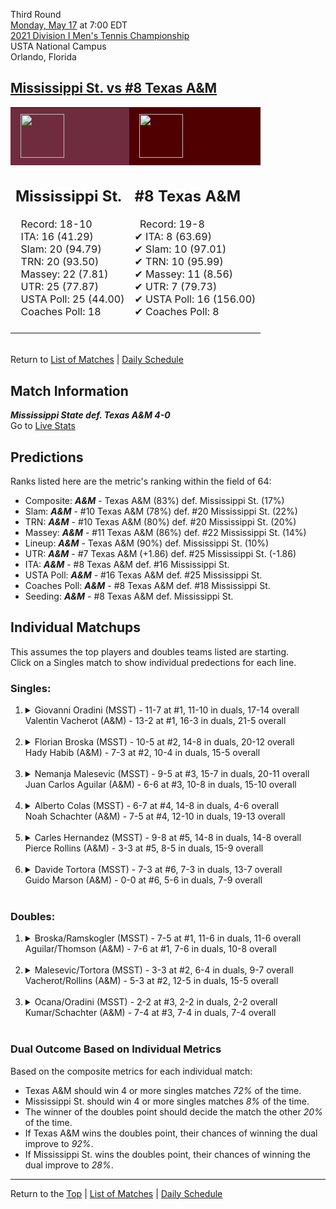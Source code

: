 Third Round[](#top)<a name="top"></a>  
[Monday, May 17](../../schedule/05-17.md) at 7:00 EDT  
[2021 Division I Men's Tennis Championship](../index.md)  
USTA National Campus  
Orlando, Florida  
## [Mississippi St. vs #8 Texas A&M](https://www.ncaa.com/game/5833419)  

<table><tr style="background-color: #d9d9d9 !important"><td style="background-color: #6F2C3F !important"><img src="https://www.ncaa.com/sites/default/files/images/logos/schools/m/mississippi-st.70.png" width="70" height="70" style="padding: 8px;" /></td><td style="background-color: #500000 !important"><img src="https://www.ncaa.com/sites/default/files/images/logos/schools/t/texas-am.70.png" width="70" height="70" style="padding: 8px;" /></td></tr><tr>
<td>  

<h2>Mississippi St.</h2>  
&nbsp; Record: 18-10<br>  
&nbsp; ITA: 16 (41.29)<br>  
&nbsp; Slam: 20 (94.79)<br>  
&nbsp; TRN: 20 (93.50)<br>  
&nbsp; Massey: 22 (7.81)<br>  
&nbsp; UTR: 25 (77.87)<br>  
&nbsp; USTA Poll: 25 (44.00)<br>  
&nbsp; Coaches Poll: 18<br>  
<br>  

</td>
<td>  

<h2>#8 Texas A&M</h2>  
&nbsp; Record: 19-8<br>  
&#10004; ITA: 8 (63.69)<br>  
&#10004; Slam: 10 (97.01)<br>  
&#10004; TRN: 10 (95.99)<br>  
&#10004; Massey: 11 (8.56)<br>  
&#10004; UTR: 7 (79.73)<br>  
&#10004; USTA Poll: 16 (156.00)<br>  
&#10004; Coaches Poll: 8<br>  
<br>  

</td>
</tr></table>  


<br>Return to [List of Matches](../index.md) &#124; [Daily Schedule](../../schedule/05-17.md)

## Match Information  
***Mississippi State def. Texas A&M 4-0***  
Go to [Live Stats](http://scores.tennisticker.de/usa/ustanc/conf/league/sb.html?tournid=782&clubid=297-730&cn1=Texas%20A%26M&cn2=Miss%20State&ci1=297&ci2=730&lid=82)  

## Predictions  

Ranks listed here are the metric's ranking within the field of 64:  
- Composite: ***A&M*** - Texas A&M (83%) def. Mississippi St. (17%)  
- Slam: ***A&M*** - #10 Texas A&M (78%) def. #20 Mississippi St. (22%)  
- TRN: ***A&M*** - #10 Texas A&M (80%) def. #20 Mississippi St. (20%)  
- Massey: ***A&M*** - #11 Texas A&M (86%) def. #22 Mississippi St. (14%)  
- Lineup: ***A&M*** - Texas A&M (90%) def. Mississippi St. (10%)  
- UTR: ***A&M*** - #7 Texas A&M (+1.86) def. #25 Mississippi St. (-1.86)  
- ITA: ***A&M*** - #8 Texas A&M def. #16 Mississippi St.  
- USTA Poll: ***A&M*** - #16 Texas A&M def. #25 Mississippi St.  
- Coaches Poll: ***A&M*** - #8 Texas A&M def. #18 Mississippi St.  
- Seeding: ***A&M*** - #8 Texas A&M def. Mississippi St.  

## Individual Matchups  
This assumes the top players and doubles teams listed are starting.  
Click on a Singles match to show individual predections for each line.  

### Singles:  

<ol>
<li><details>
<summary markdown="span">Giovanni Oradini (MSST) - 11-7 at #1, 11-10 in duals, 17-14 overall<br>Valentin Vacherot (A&M) - 13-2 at #1, 16-3 in duals, 21-5 overall</summary>
<h4>Predictions</h4><ul>
<li>Composite: <b><i>A&M</i></b> - Vacherot (87%) def. Oradini (13%)</li>  
<li>Slam: <b><i>A&M</i></b> - Vacherot (82%) def. Oradini (18%)</li>  
<li>TRN: <b><i>A&M</i></b> - Vacherot (90%) def. Oradini (10%)</li>  
<li>Massey: <b><i>A&M</i></b> - Vacherot (89%) def. Oradini (11%)</li>  
<li>UTR: <b><i>A&M</i></b> - Vacherot (86%) def. Oradini (14%)</li>  
<li>ITA: <b><i>A&M</i></b> - Vacherot (51.31) def. Oradini (31.20)</li>  
</ul>
</details>&nbsp;</li>
<li><details>
<summary markdown="span">Florian Broska (MSST) - 10-5 at #2, 14-8 in duals, 20-12 overall<br>Hady Habib (A&M) - 7-3 at #2, 10-4 in duals, 15-5 overall</summary>
<h4>Predictions</h4><ul>
<li>Composite: <b><i>A&M</i></b> - Habib (79%) def. Broska (21%)</li>  
<li>Slam: <b><i>A&M</i></b> - Habib (77%) def. Broska (23%)</li>  
<li>TRN: <b><i>A&M</i></b> - Habib (81%) def. Broska (19%)</li>  
<li>Massey: <b><i>A&M</i></b> - Habib (76%) def. Broska (24%)</li>  
<li>UTR: <b><i>A&M</i></b> - Habib (82%) def. Broska (18%)</li>  
<li>ITA: <b><i>A&M</i></b> - Habib (54.57) def. Broska (16.73)</li>  
</ul>
</details>&nbsp;</li>
<li><details>
<summary markdown="span">Nemanja Malesevic (MSST) - 9-5 at #3, 15-7 in duals, 20-11 overall<br>Juan Carlos Aguilar (A&M) - 6-6 at #3, 10-8 in duals, 15-10 overall</summary>
<h4>Predictions</h4><ul>
<li>Composite: <b><i>A&M</i></b> - Aguilar (69%) def. Malesevic (31%)</li>  
<li>Slam: <b><i>A&M</i></b> - Aguilar (64%) def. Malesevic (36%)</li>  
<li>TRN: <b><i>A&M</i></b> - Aguilar (63%) def. Malesevic (37%)</li>  
<li>Massey: <b><i>A&M</i></b> - Aguilar (71%) def. Malesevic (29%)</li>  
<li>UTR: <b><i>A&M</i></b> - Aguilar (79%) def. Malesevic (21%)</li>  
<li>ITA: <b><i>A&M</i></b> - Aguilar (23.98) def. Malesevic (15.40)</li>  
</ul>
</details>&nbsp;</li>
<li><details>
<summary markdown="span">Alberto Colas (MSST) - 6-7 at #4, 14-8 in duals, 4-6 overall<br>Noah Schachter (A&M) - 7-5 at #4, 12-10 in duals, 19-13 overall</summary>
<h4>Predictions</h4><ul>
<li>Composite: <b><i>MSST</i></b> - Colas (61%) def. Schachter (39%)</li>  
<li>Slam: <b><i>MSST</i></b> - Colas (55%) def. Schachter (45%)</li>  
<li>TRN: <b><i>MSST</i></b> - Colas (56%) def. Schachter (44%)</li>  
<li>Massey: <b><i>MSST</i></b> - Colas (61%) def. Schachter (39%)</li>  
<li>UTR: <b><i>MSST</i></b> - Colas (73%) def. Schachter (27%)</li>  
<li>ITA: <b><i>A&M</i></b> - Schachter (6.58) def. Colas (5.15)</li>  
</ul>
</details>&nbsp;</li>
<li><details>
<summary markdown="span">Carles Hernandez (MSST) - 9-8 at #5, 14-8 in duals, 14-8 overall<br>Pierce Rollins (A&M) - 3-3 at #5, 8-5 in duals, 15-9 overall</summary>
<h4>Predictions</h4><ul>
<li>Composite: <b><i>A&M</i></b> - Rollins (65%) def. Hernandez (35%)</li>  
<li>Slam: <b><i>A&M</i></b> - Rollins (62%) def. Hernandez (38%)</li>  
<li>TRN: <b><i>A&M</i></b> - Rollins (66%) def. Hernandez (34%)</li>  
<li>Massey: <b><i>A&M</i></b> - Rollins (65%) def. Hernandez (35%)</li>  
<li>UTR: <b><i>A&M</i></b> - Rollins (65%) def. Hernandez (35%)</li>  
<li>ITA: <b><i>A&M</i></b> - Rollins (5.08) def. Hernandez (1.85)</li>  
</ul>
</details>&nbsp;</li>
<li><details>
<summary markdown="span">Davide Tortora (MSST) - 7-3 at #6, 7-3 in duals, 13-7 overall<br>Guido Marson (A&M) - 0-0 at #6, 5-6 in duals, 7-9 overall</summary>
<h4>Predictions</h4><ul>
<li>Composite: <b><i>A&M</i></b> - Marson (69%) def. Tortora (31%)</li>  
<li>Slam: <b><i>A&M</i></b> - Marson (64%) def. Tortora (36%)</li>  
<li>TRN: <b><i>A&M</i></b> - Marson (57%) def. Tortora (43%)</li>  
<li>Massey: <b><i>A&M</i></b> - Marson (75%) def. Tortora (25%)</li>  
<li>UTR: <b><i>A&M</i></b> - Marson (82%) def. Tortora (18%)</li>  
<li>ITA: <b><i>MSST</i></b> - Tortora (9.41) def. Marson (1.86)</li>  
</ul>
</details>&nbsp;</li>
</ol>

### Doubles:  

<ol>
<li><details>
<summary markdown="span">Broska/Ramskogler (MSST) - 7-5 at #1, 11-6 in duals, 11-6 overall<br>Aguilar/Thomson (A&M) - 7-6 at #1, 7-6 in duals, 10-8 overall</summary>
<br>Sorry, we don't have any metrics for this match
</details>&nbsp;</li>
<li><details>
<summary markdown="span">Malesevic/Tortora (MSST) - 3-3 at #2, 6-4 in duals, 9-7 overall<br>Vacherot/Rollins (A&M) - 5-3 at #2, 12-5 in duals, 15-5 overall</summary>
<br>Sorry, we don't have any metrics for this match
</details>&nbsp;</li>
<li><details>
<summary markdown="span">Ocana/Oradini (MSST) - 2-2 at #3, 2-2 in duals, 2-2 overall<br>Kumar/Schachter (A&M) - 7-4 at #3, 7-4 in duals, 7-4 overall</summary>
<br>Sorry, we don't have any metrics for this match
</details>&nbsp;</li>
</ol>

### Dual Outcome Based on Individual Metrics  
  
Based on the composite metrics for each individual match:  
- Texas A&M should win 4 or more singles matches *72%* of the time.  
- Mississippi St. should win 4 or more singles matches *8%* of the time.  
- The winner of the doubles point should decide the match the other *20%* of the time.  
- If Texas A&M wins the doubles point, their chances of winning the dual improve to *92%*.  
- If Mississippi St. wins the doubles point, their chances of winning the dual improve to *28%*.  
  
------

Return to the [Top](#top) &#124; [List of Matches](../index.md) &#124; [Daily Schedule](../../schedule/05-17.md)  
